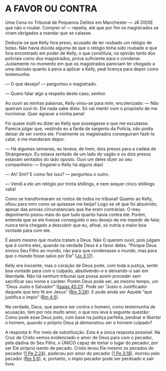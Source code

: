 # A FAVOR OU CONTRA 

Uma Cena no Tribunal de Pequenos Delitos em Manchester — JÁ DISSE que não o roubei. Comprei-o! — repetia, até que por fim os magistrados se viram obrigados a mandar que se calasse.

Deduzia-se que Kelly fora preso, acusado de ter roubado um relógio de bolso. Não havia dúvida alguma de que o relógio tinha sido roubado e que fora encontrado em poder de Kelly, o que constituía, na opinião tanto dos policiais como dos magistrados, prova suficiente para o condenar. Justamente no momento em que os magistrados pareciam ter chegado a uma decisão quanto à pena a aplicar a Kelly, pedi licença para depor como testemunha.

— O que deseja? — perguntou o magistrado.

— Quero falar algo a respeito deste caso, senhor.

Ao ouvir as minhas palavras, Kelly virou-se para mim, encolerizado: — Não queiram ouvi-lo. Ele nada sabe disto. Só vai mentir com o propósito de me incriminar. Quer agravar a minha pena!

Foi quase inútil eu dizer ao Kelly que sossegasse e que me escutasse. Parecia julgar que, vestindo eu a farda de sargento da Polícia, não podia deixar de ser contra ele. Finalmente os magistrados conseguiram fazê-lo calar, e me mandaram depor.

— Há algumas semanas, eu levava, de trem, dois presos para a cadeia de Strangeways. Eu estava sentado de um lado do vagão e os dois presos estavam sentados do lado oposto. Ouvi um deles dizer ao seu companheiro: — Enganei o Kelly há alguns dias!

— Ah! Sim? E como fez isso? — perguntou o outro.

— Vendi a ele um relógio por trinta shillings, e nem sequer cinco shillings valia!

Como se transformaram os rostos de todos no tribunal! Quanto ao Kelly, olhou para mim como se quisesse me beijar! Logo se vê que foi absolvido, apesar das provas circunstanciais que lhe eram contrárias. O meu depoimento pesou mais do que tudo quanto havia contra ele. Porém, entenda que se ele tivesse conseguido o seu desejo de me impedir de falar, nunca teria chegado a descobrir que eu, afinal, só nutria a maior boa vontade para com ele.

É assim mesmo que muitos tratam a Deus. Não O querem ouvir, pois julgam que é contra eles, quando na verdade Deus é a favor deles. “Porque Deus enviou Seu Filho ao mundo, não para que condenasse o mundo, mas para que o mundo fosse salvo por Ele” ([Jo 3:17](http://bibliaonline.com.br/acf/jo/3/17)).

Kelly era inocente; mas o coração de Deus pode, com toda a justiça, sentir boa vontade para com o culpado, absolvendo-o e deixando-o sair em liberdade. Não há nenhum tribunal que possa assim proceder sem sacrificar seu nome e caráter. Porém Deus pode ser, ao mesmo tempo, um “Deus Justo e Salvador” ([Isaías 45:21](http://bibliaonline.com.br/acf/is/45/21)). Pode ser “Justo e Justificador daquele que tem fé em Jesus” ([Rm 3:26](http://bibliaonline.com.br/acf/rm/3/26)). E pode ainda ser Aquele “que justifica o ímpio” ([Rm 4:5](http://bibliaonline.com.br/acf/rm/4/5)).

Na verdade, Deus, que parece ser contra o homem, como testemunha de acusação, tem por nós muito amor, o que nos leva à seguinte questão: Como pode esse Deus justo, com base na justiça perfeita, perdoar e libertar o homem, quando o próprio Deus já demonstrou ser o homem culpado?

A resposta é: Por meio de substituição. Esta é a única resposta possível. Na Cruz de Cristo vemos evidenciado o amor de Deus para com o pecador, pela dádiva do Seu Filho, o ÚNICO capaz de tomar o lugar do pecador, por ser Ele próprio isento de pecado. Cristo levou Ele mesmo os pecados do pecador ([1 Pe 2:24](http://bibliaonline.com.br/acf/1pe/2/24)), padeceu por amor do pecador ([1 Pe 3:18](http://bibliaonline.com.br/acf/1pe/3/18)), morreu pelo pecador ([Rm 5,6](http://bibliaonline.com.br/acf/rm/5/,6)), e, portanto, o ímpio pecador pode ser perdoado e sair livre.